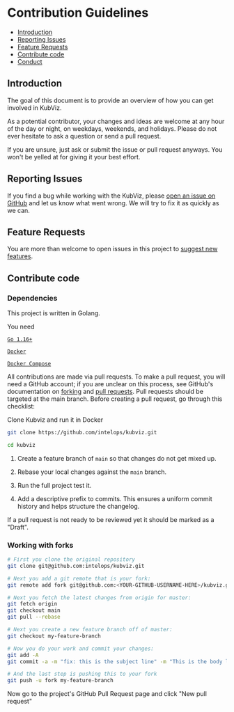 # Contribution Guidelines

- [Introduction](#introduction)
- [Reporting Issues](#reporting-issues)
- [Feature Requests](#feature-requests)
- [Contribute code](#contribute-code)
- [Conduct](#conduct)


## Introduction

The goal of this document is to provide an overview of how you can get involved in KubViz.

As a potential contributor, your changes and ideas are welcome at any hour of the day or night, on weekdays, weekends, and holidays. Please do not ever hesitate to ask a question or send a pull request.

If you are unsure, just ask or submit the issue or pull request anyways. You won't be yelled at for giving it your best effort.

## Reporting Issues

If you find a bug while working with the KubViz, please [open an issue on GitHub](https://github.com/intelops/kubviz/issues) and let us know what went wrong. We will try to fix it as quickly as we can.

## Feature Requests

You are more than welcome to open issues in this project to [suggest new features](https://github.com/intelops/kubviz/issues).


## Contribute code

### Dependencies

This project is written in Golang.

You need 

<a href="https://go.dev/doc/install" target="_blank">`Go 1.16+`</a>

<a href="https://docs.docker.com/engine/install/" target="_blank">`Docker`</a>

<a href="https://docs.docker.com/compose/install/standalone/" target="_blank">`Docker Compose`</a>

All contributions are made via pull requests. To make a pull request, you will need a GitHub account; if you are unclear on this process, see GitHub's documentation on [forking](https://help.github.com/articles/fork-a-repo) and [pull requests](https://help.github.com/articles/using-pull-requests). Pull requests should be targeted at the main branch. Before creating a pull request, go through this checklist:

Clone Kubviz and run it in Docker

```bash
git clone https://github.com/intelops/kubviz.git

cd kubviz
```
1. Create a feature branch of `main` so that changes do not get mixed up.

2. Rebase your local changes against the `main` branch.

3. Run the full project test it.

4. Add a descriptive prefix to commits. This ensures a uniform commit history and helps structure the changelog.

If a pull request is not ready to be reviewed yet it should be marked as a "Draft".

### Working with forks

```bash
# First you clone the original repository
git clone git@github.com:intelops/kubviz.git

# Next you add a git remote that is your fork:
git remote add fork git@github.com:<YOUR-GITHUB-USERNAME-HERE>/kubviz.git

# Next you fetch the latest changes from origin for master:
git fetch origin
git checkout main
git pull --rebase

# Next you create a new feature branch off of master:
git checkout my-feature-branch

# Now you do your work and commit your changes:
git add -A
git commit -a -m "fix: this is the subject line" -m "This is the body line. Closes #123"

# And the last step is pushing this to your fork
git push -u fork my-feature-branch
```
Now go to the project's GitHub Pull Request page and click "New pull request"

